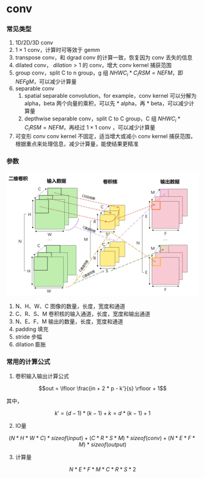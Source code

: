 # conv

### 常见类型

1. 1D/2D/3D conv
2. $1 \times 1$ conv，计算时可等效于 gemm
3. transpose conv，和 dgrad conv 的计算一致，恢复因为 conv 丢失的信息
4. dilated conv， $dilation > 1$ 的 conv，增大 conv kernel 捕获范围
5. group conv，split C to n group，g 组 $NHWC_i*C_iRSM=NEFM$，即 $NEFgM$，可以减少计算量
6. separable conv
   1. spatial separable convolution，for example，conv kernel 可以分解为 alpha，beta 两个向量的乘积，可以先 * alpha，再 * beta，可以减少计算量
   2. depthwise separable conv，split C to C group，C 组 $NHWC_i*C_iRSM=NEFM$，再经过 $1 \times 1$ conv ，可以减少计算量
7. 可变形 conv
   conv kernel 不固定，适当增大或减小 conv kernel 捕获范围，根据重点来处理信息，减少计算量，能使结果更精准

### 参数

![conv](../img/conv.png)

1. N、H、W、C 图像的数量，长度，宽度和通道
2. C、R、S、M 卷积核的输入通道，长度，宽度和输出通道
3. N、E、F、M 输出的数量，长度，宽度和通道
4. padding 填充
5. stride 步幅
6. dilation 膨胀
   
### 常用的计算公式

1. 卷积输入输出计算公式

$$out = \lfloor \frac{in + 2 * p - k'}{s} \rfloor + 1$$

其中，

$$k' = (d - 1) * (k - 1) + k = d * (k - 1) + 1$$

2. IO量

$$(N * H * W * C)*sizeof(input) + (C * R * S * M)*sizeof(conv) + (N * E * F * M)*sizeof(output)$$

3. 计算量

$$N * E * F * M * C * R * S * 2$$